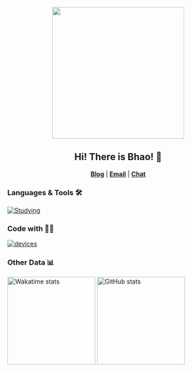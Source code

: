 <p align="center"><img width="300px" src="https://github.com/user-attachments/assets/e890c72d-2bd1-4199-afcb-f2ed35bb7f38"/></p>

<h2 align="center">Hi! There is Bhao! 👋</h2>

<p align="center">
  <strong><a href="https://dwd.moe">Blog</a></strong> |
  <strong><a href="mailto:i@bhao.top">Email</a></strong> |
  <strong><a href="https://dwd.moe/chat">Chat</a></strong>
</p>

### Languages & Tools 🛠

[![Studying](https://skillicons.dev/icons?theme=light&i=html,css,js,ts,vue,nuxt,python,php,docker,git,md,tailwind,vscode,pycharm)](https://skillicons.dev)

### Code with 👨‍💻

[![devices](https://skillicons.dev/icons?theme=light&i=windows,apple,linux)](https://skillicons.dev)

### Other Data 📊

<img src="https://github-readme-stats.vercel.app/api/wakatime?username=Bhao&layout=compact&langs_count=10&hide_border=true" alt="Wakatime stats" height="200px" /> <img src="https://github-readme-stats-mrdulin.vercel.app/api?username=bhaoo&count_private=true&show_icons=true&theme=default&hide_border=true" alt="GitHub stats" height="200px" />
